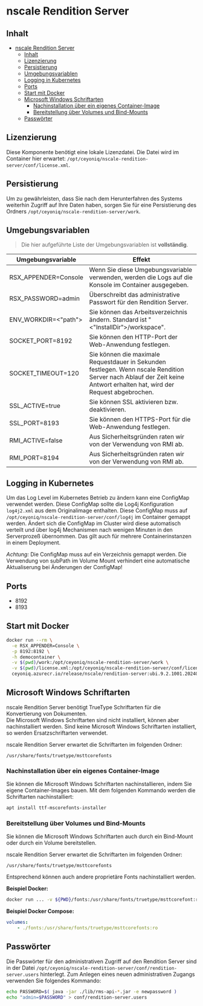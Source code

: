 # nscale Rendition Server

## Inhalt

- [nscale Rendition Server](#nscale-rendition-server)
  - [Inhalt](#inhalt)
  - [Lizenzierung](#lizenzierung)
  - [Persistierung](#persistierung)
  - [Umgebungsvariablen](#umgebungsvariablen)
  - [Logging in Kubernetes](#logging-in-kubernetes)
  - [Ports](#ports)
  - [Start mit Docker](#start-mit-docker)
  - [Microsoft Windows Schriftarten](#microsoft-windows-schriftarten)
    - [Nachinstallation über ein eigenes Container-Image](#nachinstallation-über-ein-eigenes-container-image)
    - [Bereitstellung über Volumes und Bind-Mounts](#bereitstellung-über-volumes-und-bind-mounts)
  - [Passwörter](#passwörter)

## Lizenzierung

Diese Komponente benötigt eine lokale Lizenzdatei.
Die Datei wird im Container hier erwartet: `/opt/ceyoniq/nscale-rendition-server/conf/license.xml`.

## Persistierung

Um zu gewährleisten, dass Sie nach dem Herunterfahren des Systems weiterhin Zugriff auf Ihre Daten haben, sorgen Sie für eine Persistierung des Ordners
`/opt/ceyoniq/nscale-rendition-server/work`.

## Umgebungsvariablen

>Die hier aufgeführte Liste der Umgebungsvariablen ist **vollständig**.

|Umgebungsvariable | Effekt |
|---|---|
|RSX_APPENDER=Console | Wenn Sie diese Umgebungsvariable verwenden, werden die Logs auf die Konsole im Container ausgegeben. |
|RSX_PASSWORD=admin | Überschreibt das administrative Passwort für den Rendition Server. |
|ENV_WORKDIR=<"path">|Sie können das Arbeitsverzeichnis ändern. Standard ist "<"InstallDir">/workspace".|
|SOCKET_PORT=8192| Sie können den HTTP-Port der Web-Anwendung festlegen.|
|SOCKET_TIMEOUT=120|Sie können die maximale Requestdauer in Sekunden festlegen. Wenn nscale Rendition Server nach Ablauf der Zeit keine Antwort erhalten hat, wird der Request abgebrochen.|
|SSL_ACTIVE=true|Sie können SSL aktivieren bzw. deaktivieren.|
|SSL_PORT=8193|Sie können den HTTPS-Port für die Web-Anwendung festlegen.|
|RMI_ACTIVE=false| Aus Sicherheitsgründen raten wir von der Verwendung von RMI ab. |
|RMI_PORT=8194| Aus Sicherheitsgründen raten wir von der Verwendung von RMI ab. |

## Logging in Kubernetes

Um das Log Level im Kubernetes Betrieb zu ändern kann eine ConfigMap verwendet werden. Diese ConfigMap sollte die Log4j 
Konfiguration ```log4j2.xml``` aus dem Originalimage enthalten. 
Diese ConfigMap muss auf ```/opt/ceyoniq/nscale-rendition-server/conf/log4j``` im Container gemappt werden.
Ändert sich die ConfigMap im Cluster wird diese automatisch verteilt und über log4j Mechanismen nach wenigen Minuten in den
Serverprozeß übernommen. Das gilt auch für mehrere Containerinstanzen in einem Deployment.

*Achtung:* Die ConfigMap muss auf ein Verzeichnis gemappt werden. Die Verwendung von subPath im Volume Mount verhindert eine automatische Aktualiserung bei Änderungen der ConfigMap!

## Ports

- 8192
- 8193

## Start mit Docker

```bash
docker run --rm \
  -e RSX_APPENDER=Console \
  -p 8192:8192 \
  -h democontainer \
  -v $(pwd)/work:/opt/ceyoniq/nscale-rendition-server/work \
  -v $(pwd)/license.xml:/opt/ceyoniq/nscale-rendition-server/conf/license.xml \
  ceyoniq.azurecr.io/release/nscale/rendition-server:ubi.9.2.1001.2024032018
```

## Microsoft Windows Schriftarten

nscale Rendition Server benötigt TrueType Schriftarten für die Konvertierung von
Dokumenten.  
Die Microsoft Windows Schriftarten sind nicht installiert, können aber nachinstalliert werden.
Sind keine Microsoft Windows Schriftarten installiert, so werden Ersatzschriftarten verwendet.

nscale Rendition Server erwartet die Schriftarten im folgenden Ordner:  

```/usr/share/fonts/truetype/msttcorefonts```

### Nachinstallation über ein eigenes Container-Image

Sie können die Microsoft Windows Schriftarten nachinstallieren, indem Sie eigene Container-Images bauen.
Mit dem folgenden Kommando werden die Schriftarten nachinstalliert:

```bash
apt install ttf-mscorefonts-installer
```

### Bereitstellung über Volumes und Bind-Mounts

Sie können die Microsoft Windows Schriftarten auch durch ein Bind-Mount oder durch ein Volume bereitstellen.

nscale Rendition Server erwartet die Schriftarten im folgenden Ordner:

```/usr/share/fonts/truetype/msttcorefonts```

Entsprechend können auch andere proprietäre Fonts nachinstalliert werden.

**Beispiel Docker:**

```bash
docker run ... -v ${PWD}/fonts:/usr/share/fonts/truetype/msttcorefont:ro ceyoniq.azurecr.io/release/nscale/application-layer:ubi.9.2.1005.31542
```

**Beispiel Docker Compose:**

```yaml
volumes:
    - ./fonts:/usr/share/fonts/truetype/msttcorefonts:ro
```

## Passwörter

Die Passwörter für den administrativen Zugriff auf den Rendition Server sind in der Datei
`/opt/ceyoniq/nscale-rendition-server/conf/rendition-server.users` hinterlegt.
Zum Anlegen eines neuen administrativen Zugangs verwenden Sie folgendes Kommando:

```bash
echo PASSWORD=$( java -jar ./lib/rms-api-*.jar -e newpassword ) 
echo "admin=$PASSWORD" > conf/rendition-server.users
```
